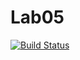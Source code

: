 # Lab05
[![Build Status](https://travis-ci.org/00557134/Lab01.svg?branch=master)](https://travis-ci.org/00557134/Lab01)